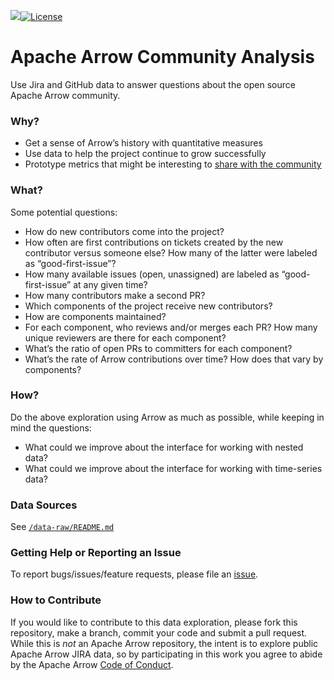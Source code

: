 [![](https://img.shields.io/badge/Lifecycle-Exploration-yellow)![License](https://img.shields.io/badge/License-Apache%202.0-blue.svg)](https://opensource.org/licenses/Apache-2.0)


# Apache Arrow Community Analysis

Use Jira and GitHub data to answer questions about the open source Apache Arrow community.

### Why?

- Get a sense of Arrow’s history with quantitative measures
- Use data to help the project continue to grow successfully
- Prototype metrics that might be interesting to [share with the community](https://arrow.apache.org/blog/2022/05/15/8.0.0-release/)


### What?

Some potential questions:

- How do new contributors come into the project?
- How often are first contributions on tickets created by the new contributor versus someone else? How many of the latter were labeled as “good-first-issue”?
- How many available issues (open, unassigned) are labeled as “good-first-issue” at any given time?
- How many contributors make a second PR?
- Which components of the project receive new contributors?
- How are components maintained?
- For each component, who reviews and/or merges each PR? How many unique reviewers are there for each component?
- What’s the ratio of open PRs to committers for each component?
- What’s the rate of Arrow contributions over time? How does that vary by components?

### How?

Do the above exploration using Arrow as much as possible, while keeping in mind the questions:

- What could we improve about the interface for working with nested data?
- What could we improve about the interface for working with time-series data?

### Data Sources

See [`/data-raw/README.md`](https://github.com/stephhazlitt/arrow-community-analysis/data-raw/README.md)


### Getting Help or Reporting an Issue

To report bugs/issues/feature requests, please file an
[issue](https://github.com/stephhazlitt/arrow-community-analysis/issues/).


### How to Contribute

If you would like to contribute to this data exploration, please fork this repository, make a branch, commit your code and submit a pull request. While this is _not_ an Apache Arrow repository, the intent is to explore public Apache Arrow JIRA data, so by participating in this work you agree to abide by the Apache Arrow [Code of Conduct](https://www.apache.org/foundation/policies/conduct.html).

